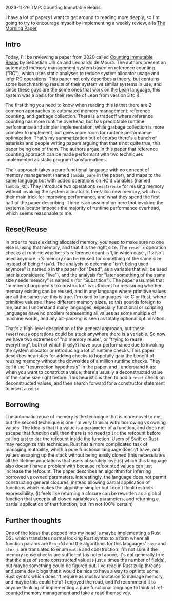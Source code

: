 <pmeta id="created">2023-11-26</pmeta>
<pmeta id="title">TMP: Counting Immutable Beans</pmeta>

I have a lot of papers I want to get around to reading more deeply, so I'm going to try to encourage myself by implementing a weekly review, a la [The Morning Paper]

Intro
-----
Today, I'll be reviewing a paper from 2020 called [Counting Immutable Beans] by Sebastian Ullrich and Leonardo de Moura.
The authors present an automated memory management system based on reference counting ("RC"), which uses static analyses to reduce system allocator usage and infer RC operations.
This paper not only describes a theory, but contains some benchmarking results of their system vs similar systems in use, and since these guys are the some ones that work on the [Lean] language, this system was a basis for their rewrite of Lean from version 3 to 4.

The first thing you need to know when reading this is that there are 2 common approaches to automated memory management: reference counting, and garbage collection.
There is a tradeoff where reference counting has more runtime overhead, but has predictable runtime performance and simpler implementation, while garbage collection is more complex to implement, but gives more room for runtime performance optimization.
That's my summarization but of course there's a bunch of asterisks and people writing papers arguing that that's not quite true, this paper being one of them.
The authors argue in this paper that reference counting approach can be made performant with two techniques implemented as static program transformations.

Their approach takes a pure functional language with no concept of memory management (named `lambda_pure` in the paper), and maps to the same language but with added operations on RC'd variables (named `lambda_RC`).
They introduce two operations `reset`/`reuse` for reusing memory without invoking the system allocator to free/alloc new memory, which is their main trick for improving performance, and what they spend the first half of the paper describing.
There is an assumption here that invoking the system allocator imposes the majority of runtime performance overhead, which seems reasonable to me.

Reset/Reuse
-----------
In order to reuse existing allocated memory, you need to make sure no one else is using that memory, and that it is the right size.
The `reset x` operation checks at runtime whether `x`'s reference count is 1, in which case , if `x` isn't used anymore, `x`'s memory can be reused for something of the same size instead of being `free`'d.
The analysis to determine "isn't being used anymore" is named `D` in the paper (for "Dead", as a variable that will be used later is considered "live"), and the analysis for "later something of the same size needs memory" is named `S` (for "Substition").
The paper assumes that "number of arguments to constructor" is sufficient for measuring whether memory existing can be reused, and in any language where primitive values are all the same size this is true.
I'm used to languages like C or Rust, where primitive values all have different memory sizes, so this sounds foreign to me, but as I understand many languages, especially functional or scripting languages have no problem representing all values as some multiple of machine words, and any bit-packing is seen as totally optional optimization.

That's a high-level description of the general approach, but these `reset`/`reuse` operations could be stuck anywhere there is a variable.
So now we have two extremes of "no memory reuse", or "trying to reuse everything", both of which (likely?) have poor performance due to invoking the system allocator or introducing a lot of runtime checks.
This paper describes heuristics for adding checks to hopefully gain the benefit of reusing memory without the downsides of a million runtime checks.
They call it the "resurrection hypothesis" in the paper, and I understand it as:
when you want to construct a value, there's usually a deconstructed value of the same size right before.
This heuristic is then to add a `reset` check on deconstructed values, and then search forward for a constructor statement to insert a `reuse`.

Borrowing
---------
The automatic reuse of memory is the technique that is more novel to me, but the second technique is one I'm very familiar with: borrowing vs owning values.
The idea is that if a value is a parameter of a function, and does not escape that function call, then there is no need to `inc` the refcount before calling just to `dec` the refcount inside the function.
Users of [Swift] or [Rust] may recognize this technique.
Rust has a more complicated task of managing mutability, which a pure functional language doesn't have, and values escaping up the stack without being easily cloned (this necessitates all the lifetime annotations that users absolutely love /s) which this language also doesn't have a problem with because refcounted values can just increase the refcount.
The paper describes an algorithm for inferring borrowed vs owned parameters.
Interestingly, the language does not permit constructing general closures, instead allowing partial application of functions which makes the algorithm simpler but I don't think restricts expressibility.
(it feels like returning a closure can be rewritten as a global function that accepts all closed variables as parameters, and returning a partial application of that function, but I'm not 100% certain)

Further thoughts
----------------
One of the ideas that popped into my head is maybe implementing a Rust DSL which translates normal looking Rust syntax to a form where all function params are `Rc<_>`'d and the algorithms for this languages' `case` and `ctor_i` are translated to enum `match` and construction.
I'm not sure if the memory reuse checks are sufficient (as noted above, it's not generally true that the size of some constructed value is just `n` times the number of fields), but maybe something could be figured out.
I've read in Rust zulip threads and some dev blogs that it would be nice to have a way to
opt into some Rust syntax which doesn't require as much annotation to manage memory, and maybe this could help?
I enjoyed the read, and I'd recommend it to anyone thinking of implementing a pure functional language to think of ref-counted memory management and take a read themselves.


[The Morning Paper]: https://blog.acolyer.org/
[Counting Immutable Beans]: https://arxiv.org/abs/1908.05647
[Lean]: https://lean-lang.org/
[Swift]: https://docs.swift.org/swift-book/documentation/the-swift-programming-language/automaticreferencecounting#Defining-a-Capture-List
[Rust]: https://doc.rust-lang.org/stable/book/ch04-02-references-and-borrowing.html
